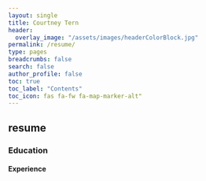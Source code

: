 ```yaml
---
layout: single
title: Courtney Tern
header:
  overlay_image: "/assets/images/headerColorBlock.jpg"
permalink: /resume/
type: pages
breadcrumbs: false
search: false
author_profile: false
toc: true
toc_label: "Contents"
toc_icon: fas fa-fw fa-map-marker-alt"
---
```


<i class="fas fa-band-aid"></i>
## resume
### Education
#### Experience
